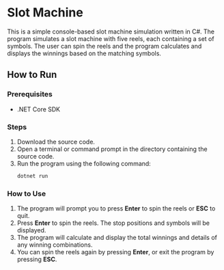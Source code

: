 # Slot Machine

This is a simple console-based slot machine simulation written in C#. The program simulates a slot machine with five reels, each containing a set of symbols. The user can spin the reels and the program calculates and displays the winnings based on the matching symbols.

## How to Run

### Prerequisites

- .NET Core SDK

### Steps

1. Download the source code.
2. Open a terminal or command prompt in the directory containing the source code.
3. Run the program using the following command:
   ```sh
   dotnet run
   ```

### How to Use

1. The program will prompt you to press **Enter** to spin the reels or **ESC** to quit.
2. Press **Enter** to spin the reels. The stop positions and symbols will be displayed.
3. The program will calculate and display the total winnings and details of any winning combinations.
4. You can spin the reels again by pressing **Enter**, or exit the program by pressing **ESC**.